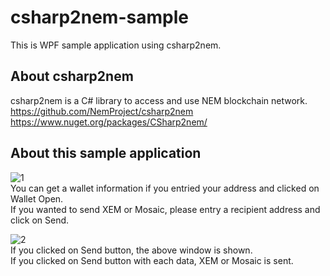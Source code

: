 # csharp2nem-sample  
This is WPF sample application using csharp2nem.
## About csharp2nem  
csharp2nem is a C# library to access and use NEM blockchain network.  
https://github.com/NemProject/csharp2nem  
https://www.nuget.org/packages/CSharp2nem/  
## About this sample application  
![1](https://user-images.githubusercontent.com/8750367/40577489-7d63c96e-6141-11e8-9a74-cfdca68a012b.png)  
You can get a wallet information if you entried your address and clicked on Wallet Open.  
If you wanted to send XEM or Mosaic, please entry a recipient address and click on Send.  
  
![2](https://user-images.githubusercontent.com/8750367/40577515-e564c16c-6141-11e8-9c3c-2410601fa7c2.png)  
If you clicked on Send button, the above window is shown.  
If you clicked on Send button with each data, XEM or Mosaic is sent.
